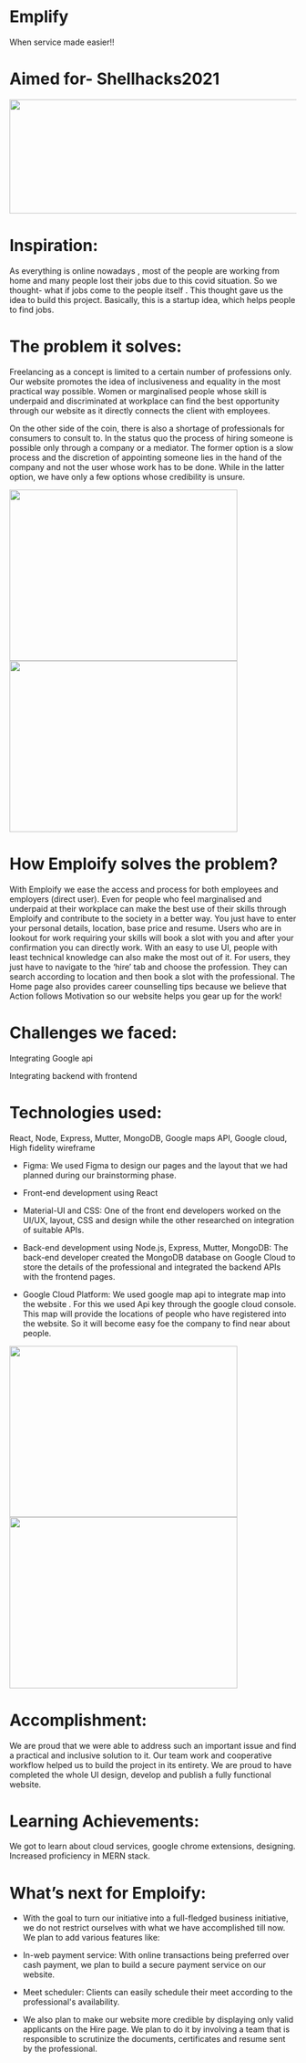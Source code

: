 # Emplify
When service made easier!!

# Aimed for- Shellhacks2021
<p align="center">
<img src="https://github.com/prachi237/Emploify/blob/master/src/assets/full_width.png" width="700" height="200" >
</p>

# Inspiration:

As everything is online nowadays , most of the people are working from home and many people lost their jobs due to this covid situation. So we thought- what if jobs come to the people itself . This thought gave us the idea to build this project. Basically, this is a startup idea, which helps people to find jobs.

# The problem it solves:
 
Freelancing as a concept is limited to a certain number of professions only. Our website promotes the idea of inclusiveness and equality in the most practical way possible. Women or marginalised people whose skill is underpaid and discriminated at workplace can find the best opportunity through our website as it directly connects the client with employees.  
 
On the other side of the coin, there is also a shortage of professionals for consumers to consult to. In the status quo the process of hiring someone is possible only through a company or a mediator. The former option is a slow process and the discretion of appointing someone lies in the hand of the company and not the user whose work has to be done. While in the latter option, we have only a few options whose credibility is unsure.


<img src= "https://github.com/prachi237/Emploify/blob/master/src/assets/Screenshot%20(133).png" width="400" height="300" >
<img src="https://github.com/prachi237/Emploify/blob/master/src/assets/Screenshot%20(134).png" width="400" height="300" >
 
# How Emploify solves the problem?
With Emploify we ease the access and process for both employees and employers (direct user). Even for people who feel marginalised and underpaid at their workplace can make the best use of their skills through Emploify and contribute to the society in a better way. You just have to enter your personal details, location, base price and resume. Users who are in lookout for work requiring your skills will book a slot with you and after your confirmation you can directly work. With an easy to use UI, people with least technical knowledge can also make the most out of it. For users, they just have to navigate to the ‘hire’ tab and choose the profession. They can search according to location and then book a slot with the professional. The Home page also provides career counselling tips because we believe that Action follows Motivation so our website helps you gear up for the work!

# Challenges we faced:
Integrating Google api

Integrating backend with frontend

# Technologies used:
React, Node, Express, Mutter, MongoDB, Google maps API, Google cloud,
High fidelity wireframe 

* Figma: 
We used Figma to design our pages and the layout that we had planned during our brainstorming phase.

* Front-end development using React

* Material-UI and CSS: 
One of the front end developers worked on the UI/UX, layout, CSS and design while the other researched on integration of suitable APIs.

* Back-end development
using Node.js, Express, Mutter, MongoDB: The back-end developer created the MongoDB database on Google Cloud to store the details of the professional and integrated the backend APIs with the frontend pages.

* Google Cloud Platform:
We used google map api to integrate map into the website . For this we used Api key through the google cloud console.  This map will provide the locations of people who have registered into the website. So it will become easy foe the company to find near about people.

<img src= "https://github.com/prachi237/Emploify/blob/master/src/assets/Screenshot%20(131).png" width="400" height="300" >
<img src="https://github.com/prachi237/Emploify/blob/master/src/assets/Screenshot%20(132).png" width="400" height="300" >
 
# Accomplishment:
We are proud that we were able to address such an important issue and find a practical and inclusive solution to it. Our team work and cooperative workflow helped us to build the project in its entirety. We are proud to have completed the whole UI design, develop and publish a fully functional website.
 
# Learning Achievements: 
 We got to learn about cloud services, google chrome extensions, designing. Increased proficiency in MERN stack.
 
# What’s next for Emploify:
* With the goal to turn our initiative into a full-fledged business initiative, we do not restrict ourselves with what we have accomplished till now. We plan to add various features like:

* In-web payment service: 
With online transactions being preferred over cash payment, we plan to build a secure payment service on our website.

* Meet scheduler: 
Clients can easily schedule their meet according to the professional's availability.

* We also plan to make our website more credible by displaying only valid applicants on the Hire page. We plan to do it by involving a team that is responsible to scrutinize the documents, certificates and resume sent by the professional.



